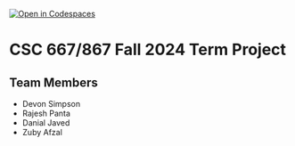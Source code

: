 [![Open in Codespaces](https://classroom.github.com/assets/launch-codespace-2972f46106e565e64193e422d61a12cf1da4916b45550586e14ef0a7c637dd04.svg)](https://classroom.github.com/open-in-codespaces?assignment_repo_id=16615993)
# CSC 667/867 Fall 2024 Term Project

## Team Members

- Devon Simpson
- Rajesh Panta
- Danial Javed
- Zuby Afzal
